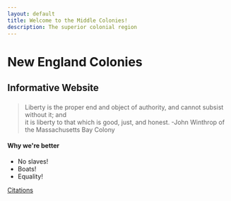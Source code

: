 ```yaml
---
layout: default
title: Welcome to the Middle Colonies!
description: The superior colonial region
---
```


# New England Colonies
## Informative Website
### 

> Liberty is the proper end and object of authority, and cannot subsist without it; and  
> it is liberty to that which is good, just, and honest.
>                                          -John Winthrop of the Massachusetts Bay Colony

#### Why we're better
* No slaves!
* Boats!
* Equality!

[Citations](citations.html)
